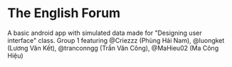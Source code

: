 # The English Forum
A basic android app with simulated data made for "Designing user interface" class.
Group 1 featuring @Criezzz (Phùng Hải Nam), @luongket (Lương Văn Kết), @tranconngg (Trần Văn Công), @MaHieu02 (Ma Công Hiệu) 
